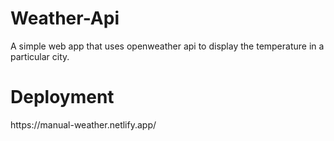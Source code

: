 # Weather-Api
A simple web app that uses openweather api to display the temperature in a particular city.

<h1>Deployment</h1>
https://manual-weather.netlify.app/

